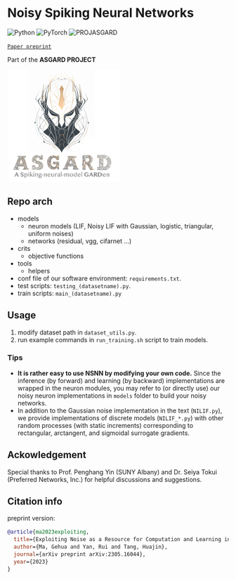 <!--
 * @Author: ----
 * @Date: 2022-04-09 11:57:47
 * @LastEditors: GhMa
 * @LastEditTime: 2023-05-02 19:35:49
-->
# Noisy Spiking Neural Networks

![Python](https://img.shields.io/badge/Python-3.8.16-brightgreen)
![PyTorch](https://img.shields.io/badge/PyTorch-1.12.1-brightgreen)
![PROJASGARD](https://img.shields.io/badge/Project-ASGARD-orange)

 [`Paper preprint`](https://arxiv.org/abs/2305.16044) 

Part of the __ASGARD PROJECT__

<img src="https://github.com/genema/Noisy-Spiking-Neuron-Nets/raw/master/proj_logo.jpg" width="256px">

## Repo arch
- models
  - neuron models (LIF, Noisy LIF with Gaussian, logistic, triangular, uniform noises)
  - networks (residual, vgg, cifarnet ...)
- crits
  - objective functions
- tools
  - helpers
- conf file of our software environment: `requirements.txt`.
- test scripts: `testing_(datasetname).py`.
- train scripts: `main_(datasetname).py`

## Usage

1. modify dataset path in `dataset_utils.py`.
2. run example commands in `run_training.sh` script to train models. 

### Tips
* **It is rather easy to use NSNN by modifying your own code.** Since the inference (by forward) and learning (by backward) implementations are wrapped in the neuron modules, you may refer to (or directly use) our  noisy neuron implementations in `models` folder to build your noisy networks.
* In addition to the Gaussian noise implementation in the text (`NILIF.py`), we provide implementations of discrete models (`NILIF_*.py`) with other random processes (with static increments) corresponding to rectangular, arctangent, and sigmoidal surrogate gradients.

## Ackowledgement
Special thanks to Prof. Penghang Yin (SUNY Albany) and Dr. Seiya Tokui (Preferred Networks, Inc.) for helpful discussions and suggestions.

## Citation info
preprint version:
```bibtex
@article{ma2023exploiting,
  title={Exploiting Noise as a Resource for Computation and Learning in Spiking Neural Networks},
  author={Ma, Gehua and Yan, Rui and Tang, Huajin},
  journal={arXiv preprint arXiv:2305.16044},
  year={2023}
}
```

